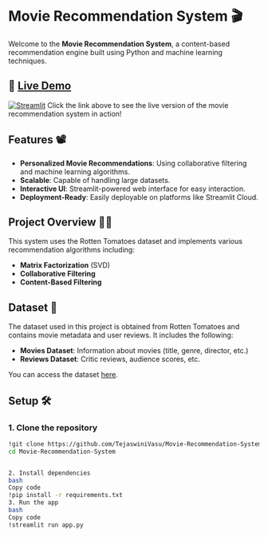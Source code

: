 # Movie Recommendation System 🎬

Welcome to the **Movie Recommendation System**, a content-based recommendation engine built using Python and machine learning techniques.

## 🔗 [Live Demo](https://movie-recommendation-system-pqgyiyrhpe2ft4unss9bap.streamlit.app/)
[![Streamlit](https://static.streamlit.io/badges/streamlit_badge_black_white.svg)](https://movie-recommendation-system-pqgyiyrhpe2ft4unss9bap.streamlit.app/)
Click the link above to see the live version of the movie recommendation system in action!


## Features 📽️
- **Personalized Movie Recommendations**: Using collaborative filtering and machine learning algorithms.
- **Scalable**: Capable of handling large datasets.
- **Interactive UI**: Streamlit-powered web interface for easy interaction.
- **Deployment-Ready**: Easily deployable on platforms like Streamlit Cloud.

## Project Overview 🧑‍💻
This system uses the Rotten Tomatoes dataset and implements various recommendation algorithms including:
- **Matrix Factorization** (SVD)
- **Collaborative Filtering**
- **Content-Based Filtering**

## Dataset 🎥
The dataset used in this project is obtained from Rotten Tomatoes and contains movie metadata and user reviews. It includes the following:
- **Movies Dataset**: Information about movies (title, genre, director, etc.)
- **Reviews Dataset**: Critic reviews, audience scores, etc.

You can access the dataset [here](https://drive.google.com/drive/u/0/folders/1mqxc2TINd7Mf01fAKIZdLg3fYWDzK284).

## Setup 🛠️

### 1. Clone the repository
```bash
!git clone https://github.com/TejaswiniVasu/Movie-Recommendation-System.git
cd Movie-Recommendation-System


2. Install dependencies
bash
Copy code
!pip install -r requirements.txt
3. Run the app
bash
Copy code
!streamlit run app.py

